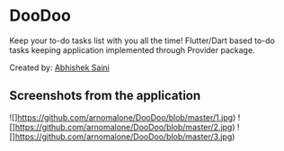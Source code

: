# DooDoo
Keep your to-do tasks list with you all the time!
Flutter/Dart based to-do tasks keeping application implemented through Provider package.

Created by:
[Abhishek Saini](https://www.github.com/arnomalone)

## Screenshots from the application
![]https://github.com/arnomalone/DooDoo/blob/master/1.jpg)
![]https://github.com/arnomalone/DooDoo/blob/master/2.jpg)
![]https://github.com/arnomalone/DooDoo/blob/master/3.jpg)

